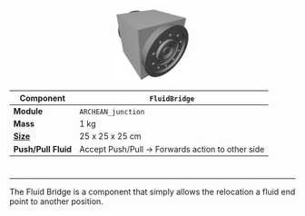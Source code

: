 <p align="center">
  <img src="FluidBridge.png" />
</p>

|Component|`FluidBridge`|
|---|---|
|**Module**|`ARCHEAN_junction`|
|**Mass**|1 kg|
|[**Size**](# "Based on the component's occupancy in a fixed 25cm grid.")|25 x 25 x 25 cm|
|**Push/Pull Fluid**|Accept Push/Pull -> Forwards action to other side|
#
---

The Fluid Bridge is a component that simply allows the relocation a fluid end point to another position.